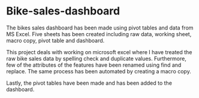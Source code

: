 # Bike-sales-dashboard
The bikes sales dashboard has been made using pivot tables and data from MS Excel. 
Five sheets has been created including raw data, working sheet, macro copy, pivot table and dashboard.

This project deals with working on microsoft excel where I have treated the raw bike sales data by spelling check and duplicate values. Furthermore, few of the attributes of the features have been renamed using find and replace. The same process has been automated by creating a macro copy.

Lastly, the pivot tables have been made and has been added to the dashboard.
